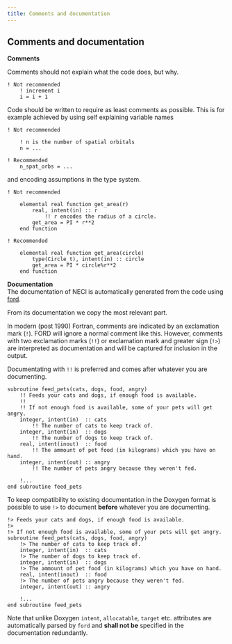 ```yaml
---
title: Comments and documentation
---
```


## Comments and documentation

**Comments**<br>

Comments should not explain what the code does, but why.
```Fortran
! Not recommended
    ! increment i
    i = i + 1
```
Code should be written to require as least comments as possible.
This is for example achieved by using self explaining variable names
```Fortran
! Not recommended

    ! n is the number of spatial orbitals
    n = ...

! Recommended
    n_spat_orbs = ...
```
and encoding assumptions in the type system.
```Fortran
! Not recommended

    elemental real function get_area(r)
        real, intent(in) :: r
            !! r encodes the radius of a circle.
        get_area = PI * r**2
    end function

! Recommended

    elemental real function get_area(circle)
        type(Circle_t), intent(in) :: circle
        get_area = PI * circle%r**2
    end function
```

**Documentation**<br>
The documentation of NECI is automatically generated from the
code using [ford](https://github.com/Fortran-FOSS-Programmers/ford).

From its documentation we copy the most relevant part.

In modern (post 1990) Fortran, comments are indicated by an exclamation mark (`!`).
FORD will ignore a normal comment like this.
However, comments with two exclamation marks (`!!`)
or exclamation mark and  greater sign (`!>`) are interpreted
as documentation and will be captured for inclusion in the output.

Documentating with `!!` is preferred and comes after whatever you are
documenting.
```Fortran
subroutine feed_pets(cats, dogs, food, angry)
    !! Feeds your cats and dogs, if enough food is available.
    !!
    !! If not enough food is available, some of your pets will get angry.
    integer, intent(in)  :: cats
        !! The number of cats to keep track of.
    integer, intent(in)  :: dogs
        !! The number of dogs to keep track of.
    real, intent(inout)  :: food
        !! The ammount of pet food (in kilograms) which you have on hand.
    integer, intent(out) :: angry
	    !! The number of pets angry because they weren't fed.

    !...
end subroutine feed_pets
```

To keep compatibility to existing documentation in the Doxygen format
is possible to use `!>` to document **before** whatever you are documenting.
```Fortran
!> Feeds your cats and dogs, if enough food is available.
!>
!> If not enough food is available, some of your pets will get angry.
subroutine feed_pets(cats, dogs, food, angry)
    !> The number of cats to keep track of.
    integer, intent(in)  :: cats
    !> The number of dogs to keep track of.
    integer, intent(in)  :: dogs
    !> The ammount of pet food (in kilograms) which you have on hand.
    real, intent(inout)  :: food
	!> The number of pets angry because they weren't fed.
    integer, intent(out) :: angry

    !...
end subroutine feed_pets
```

Note that unlike Doxygen `intent`, `allocatable`, `target` etc. attributes
are automatically
parsed by `ford` and **shall not be** specified in the documentation redundantly.
